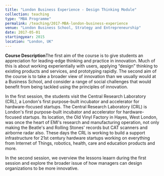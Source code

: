 ```yaml
---
title: "London Business Experience - Design Thinking Module"
collection: teaching
type: "MBA Programme"
permalink: /teaching/2017-MBA-london-business-experience
venue: "London Business School, Strategy and Entrepreneurship"
date: 2017-05-01
startingyear: 2015
location: "London, UK"
---
```


<b>Course Description</b>The first aim of the course is to give students an appreciation for leading-edge thinking and practice in innovation.  Much of this is about working experientially with users, applying “design” thinking to existing products and services, and prototyping rapidly. The second aim of the course is to take a broader view of innovation than we usually would at a Business School, and consider a range of social challenges that would benefit from being tackled using the principles of innovation. 

In the first session, the students visit the Central Research Laboratory (CRL), a London's first purpose-built incubator and accelerator for hardware-focused startups. The Central Research Laboratory (CRL) is London's first purpose-built incubator and accelerator for hardware-focused startups. Its location, the Old Vinyl Factory in Hayes, West London, was once the heart of EMI's research and manufacturing operation, not only making the Beatle's and Rolling Stones' records but CAT scanners and airborne radar also. These days the CRL is working to build a support infrastructure for 21st century hardware startups working on everything from Internet of Things, robotics, health, care and education products and more.

In the second session, we overview the lessons leaarn during the first session and explore the broader issue of how managers can design organizations to be more innovative. 


  

